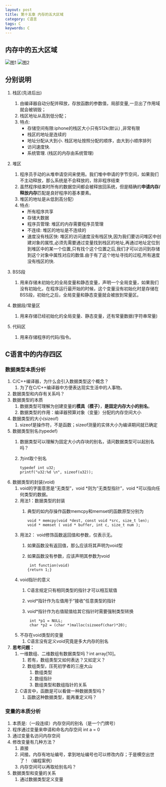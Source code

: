 ```yaml
---
layout: post
title: 第十五章 内存的五大区域
category: C语言
tags: C
keywords: C
---
```


## 内存中的五大区域
![图1](https://gitee.com/zhonghua123/blogimgs/raw/master/img/五大区域1.jpg/)
![图2](https://gitee.com/zhonghua123/blogimgs/raw/master/img/五大区域2.jpg/)
 
## 分别说明
1. 栈区(先进后出)
    1. 由编译器自动分配并释放，存放函数的参数值，局部变量,一旦出了作用域就会被销毁；   
    2. 栈区地址从高到低分配；
    3. 特点:
        * 存储空间有限:iphone的栈区大小只有512k(默认) ,非常有限
        * 栈区的地址是连续的
        * 地址分配从大到小. 栈区地址按照分配的顺序，由大到小顺序排列
        * 访问速度快.
        * 系统管理. (栈区的内存由系统管理)
2. 堆区   
    1. 程序员手动的从堆申请空间来使用。我们堆中申请的字节空间，如果我们不主动释放，那么系统是不会释放的，除非程序结束   
    2. 虽然程序结束时所有的数据空间都会被释放回系统，但是精确的**申请内存/释放内存**匹配是良好程序的基本要素。
    3. 堆区的地址是从低到高分配）
    4. 特点:
        * 所有程序共享
        * 存储大数据
        * 程序员管理: 堆区的内存需要程序员管理
        * 不连续: 堆区的地址是不连续的
        * 速度没有栈区快: 堆区的访问速度没有栈区快,因为我们要访问堆区中创建对象的属性,必须先需要通过变量找到栈区的地址,再通过地址定位到到堆区中的某一个位置,只有找个这个位置之后,我们才可以访问到存储到这个对象中属性对应的数值.由于有了这个地址寻找的过程,所有速度没有栈区的快.
  
3. BSS段     
    1. 用来存储未初始化的全局变量和静态变量，声明一个全局变量，如果我们没有初始化，在程序运行最开始的时候，这个变量没有初始化时是存储在BSS段，初始化之后，全局变量和静态变量就会被放到常量区。
4. 数据段/常量区  
    1. 用来存储已经初始化的全局变量、静态变量，还有常量数据(字符串常量)
5. 代码区  
    1. 用来存储程序的代码/指令。


## C语言中的内存四区

### 数据类型本质分析
1. C/C++编译器，为什么会引入数据类型这个概念？
    1. 为了在C/C++编译器中方便表达现实生活中的人事物。
2. 数据类型和内存有关系吗？
3. 数据类型的本质 
    1. 数据类型可理解为创建变量的**模具（模子）**，**是固定内存大小的别名**。
    2. 数据类型的作用：编译器预算对象（变量）分配的内存空间大小
4. 数据类型的大小(sizeof)
    1. sizeof是操作符，不是函数；sizeof测量的实体大小为编译期间就已确定
5. 数据类型别名(typedef)
    1. 数据类型可以理解为固定大小内存块的别名，请问数据类型可以起别名吗？
    2. 为int取个别名
        
        ```
        typedef int u32;
        printf("u32:%d \n", sizeof(u32));
        ```
6. 数据类型的封装(void)
    1. void的字面意思是“无类型”，void *则为“无类型指针”，void *可以指向任何类型的数据。
    2. 用法1：数据类型的封装
        1. 典型的如内存操作函数memcpy和memset的函数原型分别为
            
            ```
            void * memcpy(void *dest, const void *src, size_t len);
            void * memset ( void * buffer, int c, size_t num );  
            ```
    3. 用法2：  void修饰函数返回值和参数，仅表示无。
        1. 如果函数没有返回值，那么应该将其声明为void型
        2. 如果函数没有参数，应该声明其参数为void
            
            ```
             int function(void)
            {return 1;}
            ```
    4. void指针的意义
        1. C语言规定只有相同类型的指针才可以相互赋值
        2. void*指针作为左值用于“接收”任意类型的指针
        3. void*指针作为右值赋值给其它指针时需要强制类型转换
            
            ```
             int *p1 = NULL;
             char *p2 = (char *)malloc(sizoeof(char)*20); 
            ```
    5. 不存在void类型的变量
        1. C语言没有定义void究竟是多大内存的别名
7. **思考问题：**
    1. 一维数组、二维数组有数据类型吗？int array[10]。 
        1. 若有，数组类型又如何表达？又如定义？
        2. 数组类型，压死初学者的三座大山
            1. 数组类型
            2. 数组指针
            3. 数组类型和数组指针的关系
    2. C语言中，函数是可以看做一种数据类型吗？
        1. 函数这种数据类型，能再重定义吗？

### 变量的本质分析
1. 本质是:（一段连续）内存空间的别名（是一个门牌号） 
2. 程序通过变量来申请和命名内存空间 int a = 0
3. 通过变量名访问内存空间
4. 修改变量有几种方法？
    1. 直接
    2. 间接。内存有地址编号，拿到地址编号也可以修改内存；于是横空出世了！（编程案例）
    3. 内存空间可以再取给别名吗？
5. 数据类型和变量的关系
    1. 通过数据类型定义变量

